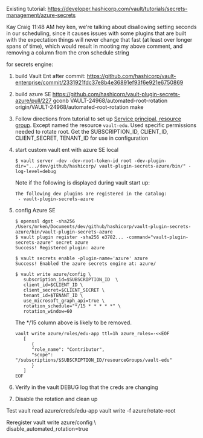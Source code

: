 Existing tutorial:
https://developer.hashicorp.com/vault/tutorials/secrets-management/azure-secrets



Kay Craig
  11:48 AM
hey ken, we're talking about disallowing setting seconds in our scheduling, since it causes issues with some plugins that are built with the expectation things will never change that fast (at least over longer spans of time), which would result in mooting my above comment, and removing a column from the cron schedule string

for secrets engine:

1. build Vault Ent after commit: https://github.com/hashicorp/vault-enterprise/commit/2331921fdc37e8b4e36891ef93f6e921e6750869
1. build azure SE https://github.com/hashicorp/vault-plugin-secrets-azure/pull/227
gconb VAULT-24968/automated-root-rotation origin/VAULT-24968/automated-root-rotation
make 
1. Follow directions from tutorial to set up [Service principal, resource group](https://developer.hashicorp.com/vault/tutorials/secrets-management/azure-secrets#create-an-azure-service-principal-and-resource-group).  Except named the resource `vault-edu`. Used specific permissions needed to rotate root.  Get the SUBSCRIPTION_ID, CLIENT_ID, CLIENT_SECRET, TENANT_ID for use in configuration
1. start custom vault ent with azure SE local
   ```
   $ vault server -dev -dev-root-token-id root -dev-plugin-dir=".../dev/github/hashicorp/ vault-plugin-secrets-azure/bin/" -log-level=debug
   ```
   Note if the following is displayed during vault start up:
   ```
   The following dev plugins are registered in the catalog:
    - vault-plugin-secrets-azure
   ```
1. config Azure SE
   ```
   $ openssl dgst -sha256 /Users/mrken/Documents/dev/github/hashicorp/vault-plugin-secrets-azure/bin/vault-plugin-secrets-azure
   $ vault plugin register -sha256 e3782... -command="vault-plugin-secrets-azure" secret azure
   Success! Registered plugin: azure
   ```

   ```
   $ vault secrets enable -plugin-name='azure' azure
   Success! Enabled the azure secrets engine at: azure/

   $ vault write azure/config \
      subscription_id=$SUBSCRIPTION_ID  \
      client_id=$CLIENT_ID \
      client_secret=$CLIENT_SECRET \
      tenant_id=$TENANT_ID \
      use_microsoft_graph_api=true \
      rotation_schedule="*/15 * * * * *" \
      rotation_window=60
   ```

   The */15 column above is likely to be removed.  

   ```
   vault write azure/roles/edu-app ttl=1h azure_roles=-<<EOF
      [
         {
         "role_name": "Contributor",
         "scope": "/subscriptions/$SUBSCRIPTION_ID/resourceGroups/vault-edu"
         }
      ]
   EOF
   ```
1. Verify in the vault DEBUG log that the creds are changing
1. Disable the rotation and clean up

Test
vault read azure/creds/edu-app
vault write -f azure/rotate-root

Reregister
vault write azure/config \     
    disable_automated_rotation=true

